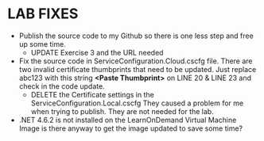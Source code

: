 # LAB FIXES

* Publish the source code to my Github so there is one less step and free up some time. 
  * UPDATE Exercise 3 and the URL needed
* Fix the source code in ServiceConfiguration.Cloud.cscfg file. There are two invalid certificate thumbprints that need to be updated. Just replace abc123 with this string  **&lt;Paste Thumbprint&gt;** on LINE 20 & LINE 23 and check in the code update.
  * DELETE the Certificate settings in the  ServiceConfiguration.Local.cscfg They caused a problem for me when trying to publish. They are not needed for the lab.
* .NET 4.6.2 is not installed on the LearnOnDemand Virtual Machine Image is there anyway to get the image updated to save some time?



